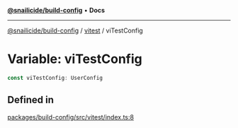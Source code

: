 [**@snailicide/build-config**](../../README.md) • **Docs**

---

[@snailicide/build-config](../../README.md) / [vitest](../README.md) / viTestConfig

# Variable: viTestConfig

```ts
const viTestConfig: UserConfig
```

## Defined in

[packages/build-config/src/vitest/index.ts:8](https://github.com/gbtunney/snailicide-monorepo/blob/864f9979e97eb579a793bd06e883355f7bea5c52/packages/build-config/src/vitest/index.ts#L8)
